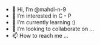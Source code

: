 - 👋 Hi, I’m @mahdi-n-9
- 👀 I’m interested in C - P
- 🌱 I’m currently learning :)
- 💞️ I’m looking to collaborate on ...
- 📫 How to reach me ...

<!---
mahdi-n-9/mahdi-n-9 is a ✨ special ✨ repository because its `README.md` (this file) appears on your GitHub profile.
You can click the Preview link to take a look at your changes.
--->
